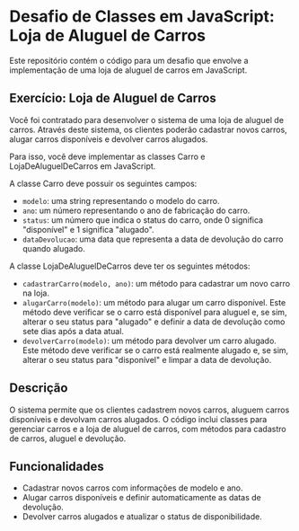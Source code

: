 # Desafio de Classes em JavaScript: Loja de Aluguel de Carros

Este repositório contém o código para um desafio que envolve a implementação de uma loja de aluguel de carros em JavaScript.

## Exercício: Loja de Aluguel de Carros

Você foi contratado para desenvolver o sistema de uma loja de aluguel de carros. Através deste sistema, os clientes poderão cadastrar novos carros, alugar carros disponíveis e devolver carros alugados.

Para isso, você deve implementar as classes Carro e LojaDeAluguelDeCarros em JavaScript.

A classe Carro deve possuir os seguintes campos:

- `modelo`: uma string representando o modelo do carro.
- `ano`: um número representando o ano de fabricação do carro.
- `status`: um número que indica o status do carro, onde 0 significa "disponível" e 1 significa "alugado".
- `dataDevolucao`: uma data que representa a data de devolução do carro quando alugado.

A classe LojaDeAluguelDeCarros deve ter os seguintes métodos:

- `cadastrarCarro(modelo, ano)`: um método para cadastrar um novo carro na loja.
- `alugarCarro(modelo)`: um método para alugar um carro disponível. Este método deve verificar se o carro está disponível para aluguel e, se sim, alterar o seu status para "alugado" e definir a data de devolução como sete dias após a data atual.
- `devolverCarro(modelo)`: um método para devolver um carro alugado. Este método deve verificar se o carro está realmente alugado e, se sim, alterar o seu status para "disponível" e limpar a data de devolução.

## Descrição

O sistema permite que os clientes cadastrem novos carros, aluguem carros disponíveis e devolvam carros alugados. O código inclui classes para gerenciar carros e a loja de aluguel de carros, com métodos para cadastro de carros, aluguel e devolução.

## Funcionalidades

- Cadastrar novos carros com informações de modelo e ano.
- Alugar carros disponíveis e definir automaticamente as datas de devolução.
- Devolver carros alugados e atualizar o status de disponibilidade.
